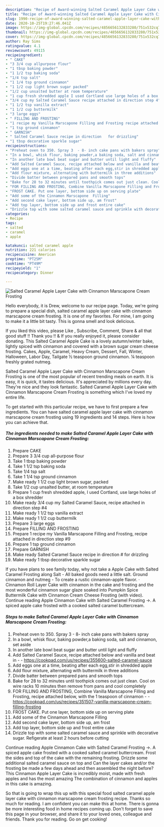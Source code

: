 ```yaml
---
description: "Recipe of Award-winning Salted Caramel Apple Layer Cake with Cinnamon Marscapone Cream Frosting"
title: "Recipe of Award-winning Salted Caramel Apple Layer Cake with Cinnamon Marscapone Cream Frosting"
slug: 1990-recipe-of-award-winning-salted-caramel-apple-layer-cake-with-cinnamon-marscapone-cream-frosting
date: 2020-10-25T19:27:46.041Z
image: https://img-global.cpcdn.com/recipes/4856656132833280/751x532cq70/salted-caramel-apple-layer-cake-with-cinnamon-marscapone-cream-frosting-recipe-main-photo.jpg
thumbnail: https://img-global.cpcdn.com/recipes/4856656132833280/751x532cq70/salted-caramel-apple-layer-cake-with-cinnamon-marscapone-cream-frosting-recipe-main-photo.jpg
cover: https://img-global.cpcdn.com/recipes/4856656132833280/751x532cq70/salted-caramel-apple-layer-cake-with-cinnamon-marscapone-cream-frosting-recipe-main-photo.jpg
author: Ray Sims
ratingvalue: 4.1
reviewcount: 49115
recipeingredient:
- " CAKE"
- "3 3/4 cup allpurpose flour"
- "1 tbsp baking powder"
- "1 1/2 tsp baking soda"
- "1/4 tsp salt"
- "1 1/4 tsp ground cinnamon"
- "1 1/2 cup light brown sugar packed"
- "1/2 cup unsalted butter at room temperature"
- "1 cup fresh shredded apple I used Cortland use large holes of a box shredder"
- "3/4 cup my Salted Caramel Sauce recipe attached in direction step 4"
- "1 1/2 tsp vanilla extract"
- "1 1/2 cup buttermilk"
- "3 large eggs"
- " FILLING AND FROSTING"
- "1 recipe my Vanilla Marscapone Filling and Frosting recipe attached in direction step 9"
- "1 tsp ground cinnamon"
- " GARNISH"
- " Salted Caramel Sauce recipe in direction   for drizzling"
- "1 tbsp decorative sparkle sugar"
recipeinstructions:
- "Preheat oven to 350. Spray 3  - 8- inch cake pans with bakers spray"
- "In a bowl, whisk flour, baking powder,a baking soda, salt and cinnamon, set aside"
- "In another late bowl beat sugar and butter until light and fluffy"
- "Add Salted Caramel Sauce, recipe attached below and vanilla and beat in  https://cookpad.com/us/recipes/355600-salted-caramel-sauce"
- "Add eggs one at a time, beating after each egg,stir in shredded apple"
- "Add flour mixture, alternating with buttermilk in three additions"
- "Divide batter between prepared pans and smooth tops"
- "Bake for 28 to 32 minutes until toothpick comes out just clean. Cool on wire racks 10 minutes then remove from pans and cool completely"
- "FOR FILLING AND FROSTING, Combine Vanilla Marscapone Filling and Frosting, recipe attached below, with the 1 teaspoon of cinnamon  https://cookpad.com/us/recipes/351507-vanilla-marscapone-cream-filling-frosting"
- "FROST CAKE. Put one layer, bottom side up on serving plate"
- "Add some of the Cinnamon Marscapone  Filling"
- "Add second cake layer, bottom side up, am frost"
- "Add top layer, bottom side up and frost entire cake"
- "Drizzle top with some salted caramel sauce and sprinkle with decorative sugar. Refigerate at least 2 hours before cutting"
categories:
- Recipe
tags:
- salted
- caramel
- apple

katakunci: salted caramel apple 
nutrition: 221 calories
recipecuisine: American
preptime: "PT25M"
cooktime: "PT49M"
recipeyield: "1"
recipecategory: Dinner

---
```



![Salted Caramel Apple Layer Cake with Cinnamon Marscapone Cream Frosting](https://img-global.cpcdn.com/recipes/4856656132833280/751x532cq70/salted-caramel-apple-layer-cake-with-cinnamon-marscapone-cream-frosting-recipe-main-photo.jpg)

Hello everybody, it is Drew, welcome to our recipe page. Today, we're going to prepare a special dish, salted caramel apple layer cake with cinnamon marscapone cream frosting. It is one of my favorites. For mine, I am going to make it a little bit tasty. This is gonna smell and look delicious.

If you liked this video, please Like , Subscribe, Comment, Share &amp; all that good stuff !! Thank you !! &amp; If you really enjoyed it, please consider donating. This Salted Caramel Apple Cake is a lovely autumn/winter bake, lightly spiced with cinnamon and covered with a brown sugar cream cheese frosting. Cakes, Apple, Caramel, Heavy Cream, Dessert, Fall, Winter, Halloween, Labor Day, Tailgate ½ teaspoon ground cinnamon. ¼ teaspoon freshly grated nutmeg.

Salted Caramel Apple Layer Cake with Cinnamon Marscapone Cream Frosting is one of the most popular of recent trending meals on earth. It is easy, it is quick, it tastes delicious. It's appreciated by millions every day. They're nice and they look fantastic. Salted Caramel Apple Layer Cake with Cinnamon Marscapone Cream Frosting is something which I've loved my entire life.


To get started with this particular recipe, we have to first prepare a few ingredients. You can have salted caramel apple layer cake with cinnamon marscapone cream frosting using 19 ingredients and 14 steps. Here is how you can achieve that.

<!--inarticleads1-->

##### The ingredients needed to make Salted Caramel Apple Layer Cake with Cinnamon Marscapone Cream Frosting:

1. Prepare  CAKE
1. Prepare 3 3/4 cup all-purpose flour
1. Take 1 tbsp baking powder
1. Take 1 1/2 tsp baking soda
1. Take 1/4 tsp salt
1. Take 1 1/4 tsp ground cinnamon
1. Make ready 1 1/2 cup light brown sugar, packed
1. Take 1/2 cup unsalted butter, at room temperature
1. Prepare 1 cup fresh shredded apple, I used Cortland, use large holes of a box shredder
1. Make ready 3/4 cup my Salted Caramel Sauce, recipe attached in direction step #4
1. Make ready 1 1/2 tsp vanilla extract
1. Make ready 1 1/2 cup buttermilk
1. Prepare 3 large eggs
1. Prepare  FILLING AND FROSTING
1. Prepare 1 recipe my Vanilla Marscapone Filling and Frosting, recipe attached in direction step #9
1. Prepare 1 tsp ground cinnamon
1. Prepare  GARNISH
1. Make ready  Salted Caramel Sauce recipe in direction #  for drizzling
1. Make ready 1 tbsp decorative sparkle sugar


If you have plans to see family today, why not take a Apple Cake with Salted Caramel Frosting along Salt - All baked goods need a little salt. Ground cinnamon and nutmeg - To create a rustic cinnamon-apple flavor. · Cinnamon Roll Layer Cake with cinnamon in the cake and frosting and the most wonderful cinnamon sugar glaze soaked into Pumpkin Spice Buttermilk Cake with Cinnamon Cream Cheese Frosting (with video). Continue reading Apple Cinnamon Cake with Salted Caramel Frosting →. A spiced apple cake frosted with a cooked salted caramel buttercream. 

<!--inarticleads2-->

##### Steps to make Salted Caramel Apple Layer Cake with Cinnamon Marscapone Cream Frosting:

1. Preheat oven to 350. Spray 3  - 8- inch cake pans with bakers spray
1. In a bowl, whisk flour, baking powder,a baking soda, salt and cinnamon, set aside
1. In another late bowl beat sugar and butter until light and fluffy
1. Add Salted Caramel Sauce, recipe attached below and vanilla and beat in -  - https://cookpad.com/us/recipes/355600-salted-caramel-sauce
1. Add eggs one at a time, beating after each egg,stir in shredded apple
1. Add flour mixture, alternating with buttermilk in three additions
1. Divide batter between prepared pans and smooth tops
1. Bake for 28 to 32 minutes until toothpick comes out just clean. Cool on wire racks 10 minutes then remove from pans and cool completely
1. FOR FILLING AND FROSTING, Combine Vanilla Marscapone Filling and Frosting, recipe attached below, with the 1 teaspoon of cinnamon -  - https://cookpad.com/us/recipes/351507-vanilla-marscapone-cream-filling-frosting
1. FROST CAKE. Put one layer, bottom side up on serving plate
1. Add some of the Cinnamon Marscapone  Filling
1. Add second cake layer, bottom side up, am frost
1. Add top layer, bottom side up and frost entire cake
1. Drizzle top with some salted caramel sauce and sprinkle with decorative sugar. Refigerate at least 2 hours before cutting


Continue reading Apple Cinnamon Cake with Salted Caramel Frosting →. A spiced apple cake frosted with a cooked salted caramel buttercream. Frost the sides and top of the cake with the remaining frosting. Drizzle some additional salted caramel sauce on top and Can the layer cakes and/or the frosting be made a few days ahead and then assembled the night before? This Cinnamon Apple Layer Cake is incredibly moist, made with fresh apples and has the most amazing The combination of cinnamon and apples in this cake is amazing. 

So that is going to wrap this up with this special food salted caramel apple layer cake with cinnamon marscapone cream frosting recipe. Thanks so much for reading. I am confident you can make this at home. There is gonna be more interesting food in home recipes coming up. Don't forget to save this page in your browser, and share it to your loved ones, colleague and friends. Thank you for reading. Go on get cooking!
